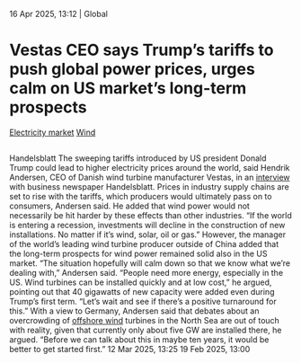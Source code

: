 16 Apr 2025, 13:12
| 
Global
# Vestas CEO says Trump’s tariffs to push global power prices, urges calm on US market’s long-term prospects
[Electricity market](https://www.cleanenergywire.org/topics/Electricity+market) [Wind](https://www.cleanenergywire.org/topics/Wind)
## 
Handelsblatt
The sweeping tariffs introduced by US president Donald Trump could lead to higher electricity prices around the world, said Hendrik Andersen, CEO of Danish wind turbine manufacturer Vestas, in an [interview](https://www.handelsblatt.com/unternehmen/energie/vestas-selbst-china-nimmt-das-risiko-ernst/100119948.html) with business newspaper Handelsblatt. Prices in industry supply chains are set to rise with the tariffs, which producers would ultimately pass on to consumers, Andersen said.
He added that wind power would not necessarily be hit harder by these effects than other industries. “If the world is entering a recession, investments will decline in the construction of new installations. No matter if it’s wind, solar, oil or gas.” However, the manager of the world’s leading wind turbine producer outside of China added that the long-term prospects for wind power remained solid also in the US market. “The situation hopefully will calm down so that we know what we’re dealing with,” Andersen said. “People need more energy, especially in the US. Wind turbines can be installed quickly and at low cost,” he argued, pointing out that 40 gigawatts of new capacity were added even during Trump’s first term. “Let’s wait and see if there’s a positive turnaround for this.”
With a view to Germany, Andersen said that debates about an overcrowding of [offshore wind](https://www.cleanenergywire.org/glossary/letter_o#offshore_wind) turbines in the North Sea are out of touch with reality, given that currently only about five GW are installed there, he argued. “Before we can talk about this in maybe ten years, it would be better to get started first.”
12 Mar 2025, 13:25
19 Feb 2025, 13:00